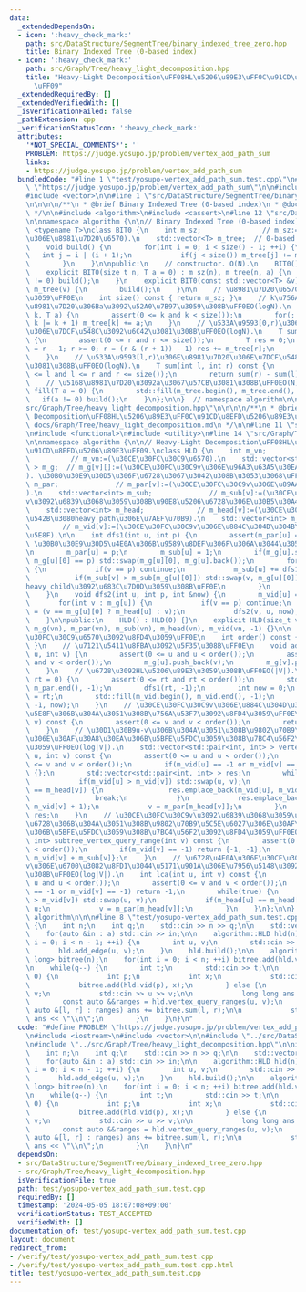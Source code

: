 ```yaml
---
data:
  _extendedDependsOn:
  - icon: ':heavy_check_mark:'
    path: src/DataStructure/SegmentTree/binary_indexed_tree_zero.hpp
    title: Binary Indexed Tree (0-based index)
  - icon: ':heavy_check_mark:'
    path: src/Graph/Tree/heavy_light_decomposition.hpp
    title: "Heavy-Light Decomposition\uFF08HL\u5206\u89E3\uFF0C\u91CD\u8EFD\u5206\u89E3\
      \uFF09"
  _extendedRequiredBy: []
  _extendedVerifiedWith: []
  _isVerificationFailed: false
  _pathExtension: cpp
  _verificationStatusIcon: ':heavy_check_mark:'
  attributes:
    '*NOT_SPECIAL_COMMENTS*': ''
    PROBLEM: https://judge.yosupo.jp/problem/vertex_add_path_sum
    links:
    - https://judge.yosupo.jp/problem/vertex_add_path_sum
  bundledCode: "#line 1 \"test/yosupo-vertex_add_path_sum.test.cpp\"\n#define PROBLEM\
    \ \"https://judge.yosupo.jp/problem/vertex_add_path_sum\"\n\n#include <iostream>\n\
    #include <vector>\n\n#line 1 \"src/DataStructure/SegmentTree/binary_indexed_tree_zero.hpp\"\
    \n\n\n\n/**\n * @brief Binary Indexed Tree (0-based index)\n * @docs docs/DataStructure/SegmentTree/binary_indexed_tree_zero.md\n\
    \ */\n\n#include <algorithm>\n#include <cassert>\n#line 12 \"src/DataStructure/SegmentTree/binary_indexed_tree_zero.hpp\"\
    \n\nnamespace algorithm {\n\n// Binary Indexed Tree (0-based index).\ntemplate\
    \ <typename T>\nclass BIT0 {\n    int m_sz;               // m_sz:=(\u914D\u5217\
    \u306E\u8981\u7D20\u6570).\n    std::vector<T> m_tree;  // 0-based index.\n\n\
    \    void build() {\n        for(int i = 0; i < size() - 1; ++i) {\n         \
    \   int j = i | (i + 1);\n            if(j < size()) m_tree[j] += m_tree[i];\n\
    \        }\n    }\n\npublic:\n    // constructor. O(N).\n    BIT0() : BIT0(0){};\n\
    \    explicit BIT0(size_t n, T a = 0) : m_sz(n), m_tree(n, a) {\n        if(a\
    \ != 0) build();\n    }\n    explicit BIT0(const std::vector<T> &v) : m_sz(v.size()),\
    \ m_tree(v) {\n        build();\n    }\n\n    // \u8981\u7D20\u6570\u3092\u8FD4\
    \u3059\uFF0E\n    int size() const { return m_sz; }\n    // k\u756A\u76EE\u306E\
    \u8981\u7D20\u306Ba\u3092\u52A0\u7B97\u3059\u308B\uFF0EO(logN).\n    void add(int\
    \ k, T a) {\n        assert(0 <= k and k < size());\n        for(; k < size();\
    \ k |= k + 1) m_tree[k] += a;\n    }\n    // \u533A\u9593[0,r)\u306E\u8981\u7D20\
    \u306E\u7DCF\u548C\u3092\u6C42\u3081\u308B\uFF0EO(logN).\n    T sum(int r) const\
    \ {\n        assert(0 <= r and r <= size());\n        T res = 0;\n        for(r\
    \ = r - 1; r >= 0; r = (r & (r + 1)) - 1) res += m_tree[r];\n        return res;\n\
    \    }\n    // \u533A\u9593[l,r)\u306E\u8981\u7D20\u306E\u7DCF\u548C\u3092\u6C42\
    \u3081\u308B\uFF0EO(logN).\n    T sum(int l, int r) const {\n        assert(0\
    \ <= l and l <= r and r <= size());\n        return sum(r) - sum(l);\n    }\n\
    \    // \u5168\u8981\u7D20\u3092a\u3067\u57CB\u3081\u308B\uFF0EO(N).\n    void\
    \ fill(T a = 0) {\n        std::fill(m_tree.begin(), m_tree.end(), a);\n     \
    \   if(a != 0) build();\n    }\n};\n\n}  // namespace algorithm\n\n\n#line 1 \"\
    src/Graph/Tree/heavy_light_decomposition.hpp\"\n\n\n\n/**\n * @brief Heavy-Light\
    \ Decomposition\uFF08HL\u5206\u89E3\uFF0C\u91CD\u8EFD\u5206\u89E3\uFF09\n * @docs\
    \ docs/Graph/Tree/heavy_light_decomposition.md\n */\n\n#line 11 \"src/Graph/Tree/heavy_light_decomposition.hpp\"\
    \n#include <functional>\n#include <utility>\n#line 14 \"src/Graph/Tree/heavy_light_decomposition.hpp\"\
    \n\nnamespace algorithm {\n\n// Heavy-Light Decomposition\uFF08HL\u5206\u89E3\uFF0C\
    \u91CD\u8EFD\u5206\u89E3\uFF09.\nclass HLD {\n    int m_vn;                  \
    \          // m_vn:=(\u30CE\u30FC\u30C9\u6570).\n    std::vector<std::vector<int>\
    \ > m_g;  // m_g[v][]:=(\u30CE\u30FC\u30C9v\u306E\u96A3\u63A5\u30EA\u30B9\u30C8\
    ). \u30B0\u30E9\u30D5\u306F\u6728\u3067\u3042\u308B\u3053\u3068\uFF0E\n    std::vector<int>\
    \ m_par;              // m_par[v]:=(\u30CE\u30FC\u30C9v\u306E\u89AA\u756A\u53F7\
    ).\n    std::vector<int> m_sub;              // m_sub[v]:=(\u30CE\u30FC\u30C9\
    v\u3092\u6839\u3068\u3059\u308B\u90E8\u5206\u6728\u306E\u30B5\u30A4\u30BA).\n\
    \    std::vector<int> m_head;             // m_head[v]:=(\u30CE\u30FC\u30C9v\u3092\
    \u542B\u3080heavy path\u306E\u7AEF\u70B9).\n    std::vector<int> m_vid;      \
    \        // m_vid[v]:=(\u30CE\u30FC\u30C9v\u306E\u884C\u304D\u304B\u3051\u9806\
    \u5E8F).\n\n    int dfs1(int u, int p) {\n        assert(m_par[u] == -1);  //\
    \ \u30B0\u30E9\u30D5\u4E0A\u306B\u9589\u8DEF\u306F\u306A\u3044\u3053\u3068\uFF0E\
    \n        m_par[u] = p;\n        m_sub[u] = 1;\n        if(m_g[u].size() > 1 and\
    \ m_g[u][0] == p) std::swap(m_g[u][0], m_g[u].back());\n        for(int &v : m_g[u])\
    \ {\n            if(v == p) continue;\n            m_sub[u] += dfs1(v, u);\n \
    \           if(m_sub[v] > m_sub[m_g[u][0]]) std::swap(v, m_g[u][0]);  // m_g[u][0]\u306B\
    heavy child\u3092\u683C\u7D0D\u3059\u308B\uFF0E\n        }\n        return m_sub[u];\n\
    \    }\n    void dfs2(int u, int p, int &now) {\n        m_vid[u] = now++;\n \
    \       for(int v : m_g[u]) {\n            if(v == p) continue;\n            m_head[v]\
    \ = (v == m_g[u][0] ? m_head[u] : v);\n            dfs2(v, u, now);\n        }\n\
    \    }\n\npublic:\n    HLD() : HLD(0) {}\n    explicit HLD(size_t vn) : m_vn(vn),\
    \ m_g(vn), m_par(vn), m_sub(vn), m_head(vn), m_vid(vn, -1) {}\n\n    // \u30CE\
    \u30FC\u30C9\u6570\u3092\u8FD4\u3059\uFF0E\n    int order() const { return m_vn;\
    \ }\n    // \u7121\u5411\u8FBA\u3092\u5F35\u308B\uFF0E\n    void add_edge(int\
    \ u, int v) {\n        assert(0 <= u and u < order());\n        assert(0 <= v\
    \ and v < order());\n        m_g[u].push_back(v);\n        m_g[v].push_back(u);\n\
    \    }\n    // \u6728\u3092HL\u5206\u89E3\u3059\u308B\uFF0EO(|V|).\n    void build(int\
    \ rt = 0) {\n        assert(0 <= rt and rt < order());\n        std::fill(m_par.begin(),\
    \ m_par.end(), -1);\n        dfs1(rt, -1);\n        int now = 0;\n        m_head[rt]\
    \ = rt;\n        std::fill(m_vid.begin(), m_vid.end(), -1);\n        dfs2(rt,\
    \ -1, now);\n    }\n    // \u30CE\u30FC\u30C9v\u306E\u884C\u304D\u304C\u3051\u9806\
    \u5E8F\u306B\u304A\u3051\u308B\u756A\u53F7\u3092\u8FD4\u3059\uFF0E\n    int vid(int\
    \ v) const {\n        assert(0 <= v and v < order());\n        return m_vid[v];\n\
    \    }\n    // \u30D1\u30B9u-v\u306B\u304A\u3051\u308B\u9802\u70B9\u5C5E\u6027\
    \u306E\u30AF\u30A8\u30EA\u306B\u5BFE\u5FDC\u3059\u308B\u7BC4\u56F2\u3092\u8FD4\
    \u3059\uFF0EO(log|V|).\n    std::vector<std::pair<int, int> > vertex_query_ranges(int\
    \ u, int v) const {\n        assert(0 <= u and u < order());\n        assert(0\
    \ <= v and v < order());\n        if(m_vid[u] == -1 or m_vid[v] == -1) return\
    \ {};\n        std::vector<std::pair<int, int> > res;\n        while(true) {\n\
    \            if(m_vid[u] > m_vid[v]) std::swap(u, v);\n            if(m_head[u]\
    \ == m_head[v]) {\n                res.emplace_back(m_vid[u], m_vid[v] + 1);\n\
    \                break;\n            }\n            res.emplace_back(m_vid[m_head[v]],\
    \ m_vid[v] + 1);\n            v = m_par[m_head[v]];\n        }\n        return\
    \ res;\n    }\n    // \u30CE\u30FC\u30C9v\u3092\u6839\u3068\u3059\u308B\u90E8\u5206\
    \u6728\u306B\u304A\u3051\u308B\u9802\u70B9\u5C5E\u6027\u306E\u30AF\u30A8\u30EA\
    \u306B\u5BFE\u5FDC\u3059\u308B\u7BC4\u56F2\u3092\u8FD4\u3059\uFF0EO(1).\n    std::pair<int,\
    \ int> subtree_vertex_query_range(int v) const {\n        assert(0 <= v and v\
    \ < order());\n        if(m_vid[v] == -1) return {-1, -1};\n        return {m_vid[v],\
    \ m_vid[v] + m_sub[v]};\n    }\n    // \u6728\u4E0A\u306E\u30CE\u30FC\u30C9u\u3068\
    v\u306E\u6700\u3082\u8FD1\u3044\u5171\u901A\u306E\u7956\u5148\u3092\u6C42\u3081\
    \u308B\uFF0EO(log|V|).\n    int lca(int u, int v) const {\n        assert(0 <=\
    \ u and u < order());\n        assert(0 <= v and v < order());\n        if(m_vid[u]\
    \ == -1 or m_vid[v] == -1) return -1;\n        while(true) {\n            if(m_vid[u]\
    \ > m_vid[v]) std::swap(u, v);\n            if(m_head[u] == m_head[v]) return\
    \ u;\n            v = m_par[m_head[v]];\n        }\n    }\n};\n\n}  // namespace\
    \ algorithm\n\n\n#line 8 \"test/yosupo-vertex_add_path_sum.test.cpp\"\n\nint main()\
    \ {\n    int n;\n    int q;\n    std::cin >> n >> q;\n\n    std::vector<int> a(n);\n\
    \    for(auto &in : a) std::cin >> in;\n\n    algorithm::HLD hld(n);\n    for(int\
    \ i = 0; i < n - 1; ++i) {\n        int u, v;\n        std::cin >> u >> v;\n \
    \       hld.add_edge(u, v);\n    }\n    hld.build();\n\n    algorithm::BIT0<long\
    \ long> bitree(n);\n    for(int i = 0; i < n; ++i) bitree.add(hld.vid(i), a[i]);\n\
    \n    while(q--) {\n        int t;\n        std::cin >> t;\n\n        if(t ==\
    \ 0) {\n            int p;\n            int x;\n            std::cin >> p >> x;\n\
    \            bitree.add(hld.vid(p), x);\n        } else {\n            int u,\
    \ v;\n            std::cin >> u >> v;\n\n            long long ans = 0;\n    \
    \        const auto &&ranges = hld.vertex_query_ranges(u, v);\n            for(const\
    \ auto &[l, r] : ranges) ans += bitree.sum(l, r);\n\n            std::cout <<\
    \ ans << \"\\n\";\n        }\n    }\n}\n"
  code: "#define PROBLEM \"https://judge.yosupo.jp/problem/vertex_add_path_sum\"\n\
    \n#include <iostream>\n#include <vector>\n\n#include \"../src/DataStructure/SegmentTree/binary_indexed_tree_zero.hpp\"\
    \n#include \"../src/Graph/Tree/heavy_light_decomposition.hpp\"\n\nint main() {\n\
    \    int n;\n    int q;\n    std::cin >> n >> q;\n\n    std::vector<int> a(n);\n\
    \    for(auto &in : a) std::cin >> in;\n\n    algorithm::HLD hld(n);\n    for(int\
    \ i = 0; i < n - 1; ++i) {\n        int u, v;\n        std::cin >> u >> v;\n \
    \       hld.add_edge(u, v);\n    }\n    hld.build();\n\n    algorithm::BIT0<long\
    \ long> bitree(n);\n    for(int i = 0; i < n; ++i) bitree.add(hld.vid(i), a[i]);\n\
    \n    while(q--) {\n        int t;\n        std::cin >> t;\n\n        if(t ==\
    \ 0) {\n            int p;\n            int x;\n            std::cin >> p >> x;\n\
    \            bitree.add(hld.vid(p), x);\n        } else {\n            int u,\
    \ v;\n            std::cin >> u >> v;\n\n            long long ans = 0;\n    \
    \        const auto &&ranges = hld.vertex_query_ranges(u, v);\n            for(const\
    \ auto &[l, r] : ranges) ans += bitree.sum(l, r);\n\n            std::cout <<\
    \ ans << \"\\n\";\n        }\n    }\n}\n"
  dependsOn:
  - src/DataStructure/SegmentTree/binary_indexed_tree_zero.hpp
  - src/Graph/Tree/heavy_light_decomposition.hpp
  isVerificationFile: true
  path: test/yosupo-vertex_add_path_sum.test.cpp
  requiredBy: []
  timestamp: '2024-05-05 18:07:08+09:00'
  verificationStatus: TEST_ACCEPTED
  verifiedWith: []
documentation_of: test/yosupo-vertex_add_path_sum.test.cpp
layout: document
redirect_from:
- /verify/test/yosupo-vertex_add_path_sum.test.cpp
- /verify/test/yosupo-vertex_add_path_sum.test.cpp.html
title: test/yosupo-vertex_add_path_sum.test.cpp
---
```

